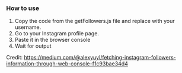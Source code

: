 ### How to use
1. Copy the code from the getFollowers.js file and replace with your username.
2. Go to your Instagram profile page.
3. Paste it in the browser console
4. Wait for output

Credit: https://medium.com/@alexyuyl/fetching-instagram-followers-information-through-web-console-f1c93bae34d4
